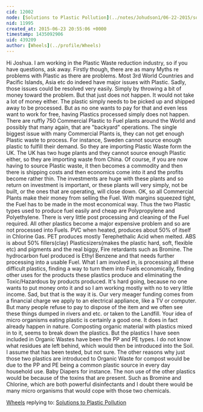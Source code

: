```yaml
---
cid: 12002
node: [Solutions to Plastic Pollution](../notes/Johudson1/06-22-2015/solutions-to-plastic-pollution)
nid: 11995
created_at: 2015-06-23 20:55:06 +0000
timestamp: 1435092906
uid: 439209
author: [Wheels](../profile/Wheels)
---
```


Hi Joshua. I am working in the Plastic Waste reduction industry, so if you have questions, ask away. 
Firstly though, there are as many Myths re problems with Plastic as there are problems. Most 3rd World Countries and Pacific Islands, Asia etc do indeed have major issues with Plastic. Sadly, those issues could be resolved very easily. Simply by throwing a bit of money toward the problem. But that just does not happen. It would not take a lot of money either. The plastic simply needs to be picked up and shipped away to be processed. But as no one wants to pay for that and even less want to work for free, having Plastics processed simply does not happen. 
There are ruffly 750 Commercial Plastic to Fuel plants around the World and possibly that many again, that are "backyard" operations. The single biggest issue with many Commercial Plants is, they can not get enough Plastic waste to process. For instance, Sweden cannot source enough plastic to fulfill their demand. So they are importing Plastic Waste form the UK. The UK has two huge plants and they cannot source enough Plastic either, so they are importing waste from China. Of course, if you are now having to source Plastic waste, it then becomes a commodity and then there is shipping costs and then economics come into it and the profits become rather thin. The investments are huge with these plants and so return on investment is important, or these plants will very simply, not be built, or the ones that are operating, will close down. 
OK, so all Commercial Plants make their money from selling the Fuel. With margins squeezed tight, the Fuel has to be made in the most economical way. Thus the two Plastic types used to produce fuel easily and cheap are Polypropylene and Polyethylene. There is very little post processing and cleaning of the Fuel required. All other plastics become a major expensive problem and so are not processed into Fuels. PVC when heated, produces about 50% of itself in Chlorine Gas. PET produces mostly Terephethalic Acid when melted. ABS is about 50% fillers(clay) Plasticsizers(makes the plastic hard, soft, flexible etc) and pigments and the real biggy, Fire retardants such as Bromine. The hydrocarbon fuel produced is Ethyl Benzene and that needs further processing into a usable Fuel. What I am involved in, is processing all these difficult plastics, finding a way to turn them into Fuels economically, finding other uses for the products these plastics produce and eliminating the Toxic/Hazardous by products produced. It's hard going, because no one wants to put money onto it and so I am working mostly with no to very little income. Sad, but that is the way it is. Our very meager funding comes from a financial charge we apply to an electrical appliance, like a TV or computer. But many people refuse to pay to dispose of the item and we often see these things dumped in rivers and etc. or taken to the Landfill. 
Your idea of micro organisms eating plastic is certainly a good one. It does in fact already happen in nature. Composting organic material with plastics mixed in to it, seems to break down the plastics. But the plastics I have seen included in Organic Wastes have been the PP and PE types. I do not know what residues ate left behind, which would then be introduced into the Soil. I assume that has been tested, but not sure. 
The other reasons why just those two plastics are introduced to Organic Waste for compost would be due to the PP and PE being a common plastic source in every day household use. Baby Diapers for instance. The non use of the other plastics would be because of the toxins that are present. Such as Bromine and Chlorine, which are both powerful disinfectants and I doubt there would be many micro organisms that would cope with those two chemicals. 

[Wheels](../profile/Wheels) replying to: [Solutions to Plastic Pollution](../notes/Johudson1/06-22-2015/solutions-to-plastic-pollution)

